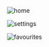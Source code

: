 ![home](https://github.com/user-attachments/assets/46bb874e-2cae-4ff8-946e-d085aac5342c)

![settings](https://github.com/user-attachments/assets/50749100-a086-47da-a109-42751eab5da8)

![favourites](https://github.com/user-attachments/assets/ec90c03d-2ef2-4e86-bc7c-56a1b4af00f7)


